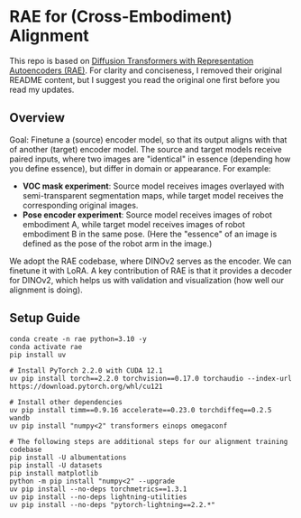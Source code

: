 # RAE for (Cross-Embodiment) Alignment

This repo is based on [Diffusion Transformers with Representation Autoencoders (RAE)](https://github.com/bytetriper/RAE). For clarity and conciseness, I removed their original README content, but I suggest you read the original one first before you read my updates.

## Overview
Goal: Finetune a (source) encoder model, so that its output aligns with that of another (target) encoder model. The source and target models receive paired inputs, where two images are "identical" in essence (depending how you define essence), but differ in domain or appearance. For example:
- **VOC mask experiment**: Source model receives images overlayed with semi-transparent segmentation maps, while target model receives the corresponding original images.
- **Pose encoder experiment**: Source model receives images of robot embodiment A, while target model receives images of robot embodiment B in the same pose. (Here the "essence" of an image is defined as the pose of the robot arm in the image.)

We adopt the RAE codebase, where DINOv2 serves as the encoder. We can finetune it with LoRA. A key contribution of RAE is that it provides a decoder for DINOv2, which helps us with validation and visualization (how well our alignment is doing).

## Setup Guide
```
conda create -n rae python=3.10 -y
conda activate rae
pip install uv

# Install PyTorch 2.2.0 with CUDA 12.1
uv pip install torch==2.2.0 torchvision==0.17.0 torchaudio --index-url https://download.pytorch.org/whl/cu121

# Install other dependencies
uv pip install timm==0.9.16 accelerate==0.23.0 torchdiffeq==0.2.5 wandb
uv pip install "numpy<2" transformers einops omegaconf

# The following steps are additional steps for our alignment training codebase
pip install -U albumentations
pip install -U datasets
pip install matplotlib
python -m pip install "numpy<2" --upgrade
uv pip install --no-deps torchmetrics==1.3.1
uv pip install --no-deps lightning-utilities
uv pip install --no-deps "pytorch-lightning==2.2.*"
```